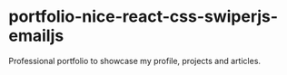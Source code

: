 # portfolio-nice-react-css-swiperjs-emailjs
Professional portfolio to showcase my profile, projects and articles.
